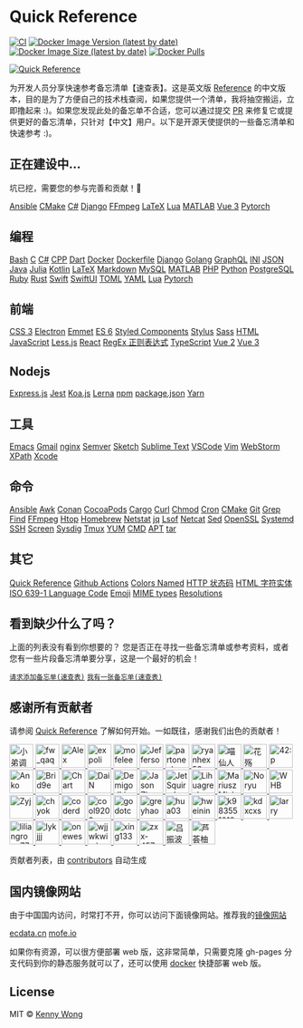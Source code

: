 Quick Reference
===

<!--rehype:ignore:start-->
[![CI](https://github.com/jaywcjlove/reference/actions/workflows/ci.yml/badge.svg)](https://github.com/jaywcjlove/reference/actions/workflows/ci.yml)
[![Docker Image Version (latest by date)](https://img.shields.io/docker/v/wcjiang/reference)](https://hub.docker.com/r/wcjiang/reference)
[![Docker Image Size (latest by date)](https://img.shields.io/docker/image-size/wcjiang/reference)](https://hub.docker.com/r/wcjiang/reference)
[![Docker Pulls](https://img.shields.io/docker/pulls/wcjiang/reference)](https://hub.docker.com/r/wcjiang/reference)
<!--rehype:ignore:end-->

<!--rehype:ignore:start-->
[![Quick Reference](https://user-images.githubusercontent.com/1680273/201931931-d8559417-0a15-46af-a009-ec1e56e5b778.png)](https://jaywcjlove.github.io/reference)
<!--rehype:ignore:end-->

为开发人员分享快速参考备忘清单【速查表】。这是英文版 [Reference](https://github.com/Randy8080/reference) 的中文版本，目的是为了方便自己的技术栈查阅，如果您提供一个清单，我将抽空搬运，立即撸起来 :)。如果您发现此处的备忘单不合适，您可以通过提交 [PR](https://github.com/jaywcjlove/reference/blob/main/CONTRIBUTING.md) 来修复它或提供更好的备忘清单，只针对【中文】用户。以下是开源天使提供的一些备忘清单和快速参考 :)。

## 正在建设中...

坑已挖，需要您的参与完善和贡献！🙏
<!--rehype:style=padding-bottom: 23px;-->

[Ansible](./docs/ansible.md)<!--rehype:style=background: rgb(238 0 0/var(\-\-bg\-opacity));&class=contributing tag&data-lang=RedHad&data-info=👆看看还缺点儿什么？-->
[CMake](./docs/cmake.md)<!--rehype:style=background: rgb(92 107 192/var(\-\-bg\-opacity));&class=contributing-->
[C#](./docs/cs.md)<!--rehype:style=background: rgb(6 147 13/var(\-\-bg\-opacity));&class=contributing-->
[Django](./docs/djiango.md)<!--rehype:style=background: rgb(12 75 51/var(\-\-bg\-opacity));&class=contributing tag&data-lang=Python-->
[FFmpeg](./docs/ffmpeg.md)<!--rehype:style=background: rgb(0 193 9/var(\-\-bg\-opacity));&class=contributing-->
[LaTeX](./docs/latex.md)<!--rehype:style=background: rgb(0 128 128/var(\-\-bg\-opacity));&class=contributing-->
[Lua](./docs/lua.md)<!--rehype:style=background: rgb(3 3 128/var(\-\-bg\-opacity));-->
[MATLAB](./docs/matlab.md)<!--rehype:style=background: rgb(0 118 168/var(\-\-bg\-opacity));&class=contributing-->
[Vue 3](./docs/vue.md)<!--rehype:style=background: rgb(64 184 131/var(\-\-bg\-opacity));&class=contributing-->
[Pytorch](./docs/pytorch.md)<!--rehype:style=background: rgb(238 76 44/var(\-\-bg\-opacity));&class=contributing tag&data-lang=Python&data-info=👆看看还缺点儿什么？-->
<!--rehype:class=home-card-->

## 编程

[Bash](./docs/bash.md)<!--rehype:style=background: rgb(72 143 223/var(\-\-bg\-opacity));-->
[C](./docs/c.md)<!--rehype:style=background: rgb(92 107 192/var(\-\-bg\-opacity));-->
[C#](./docs/cs.md)<!--rehype:style=background: rgb(6 147 13/var(\-\-bg\-opacity));&class=contributing-->
[CPP](./docs/cpp.md)<!--rehype:style=background: rgb(6 147 13/var(\-\-bg\-opacity));&class=contributing-->
[Dart](./docs/dart.md)<!--rehype:style=background: rgb(64 196 255/var(\-\-bg\-opacity));-->
[Docker](./docs/docker.md)<!--rehype:style=background: rgb(72 143 223/var(\-\-bg\-opacity));-->
[Dockerfile](./docs/dockerfile.md)<!--rehype:style=background: rgb(0 72 153/var(\-\-bg\-opacity));&class=tag&data-lang=Docker-->
[Django](./docs/djiango.md)<!--rehype:style=background: rgb(12 75 51/var(\-\-bg\-opacity));&class=contributing tag&data-lang=Python-->
[Golang](./docs/golang.md)<!--rehype:style=background: rgb(39 160 193/var(\-\-bg\-opacity));-->
[GraphQL](./docs/graphql.md)<!--rehype:style=background: rgb(214 66 146/var(\-\-bg\-opacity));-->
[INI](./docs/ini.md)<!--rehype:style=background: rgb(57 59 60/var(\-\-bg\-opacity));-->
[JSON](./docs/json.md)<!--rehype:style=background: rgb(57 59 60/var(\-\-bg\-opacity));-->
[Java](./docs/java.md)<!--rehype:style=background: rgb(211 55 49/var(\-\-bg\-opacity));&class=contributing&data-info=👆看看还缺点儿什么？-->
[Julia](./docs/julia.md)<!--rehype:style=background: rgb(211 55 49/var(\-\-bg\-opacity));&class=contributing&data-info=👆看看还缺点儿什么？-->
[Kotlin](./docs/kotlin.md)<!--rehype:style=background: rgb(211 55 49/var(\-\-bg\-opacity));&class=contributing&data-info=👆看看还缺点儿什么？-->
[LaTeX](./docs/latex.md)<!--rehype:style=background: rgb(0 128 128/var(\-\-bg\-opacity));&class=contributing-->
[Markdown](./docs/markdown.md)<!--rehype:style=background: rgb(103 61 156/var(\-\-bg\-opacity));-->
[MySQL](./docs/mysql.md)<!--rehype:style=background: rgb(1 117 143/var(\-\-bg\-opacity));&class=tag&data-lang=SQL-->
[MATLAB](./docs/matlab.md)<!--rehype:style=background: rgb(0 118 168/var(\-\-bg\-opacity));&class=contributing-->
[PHP](./docs/php.md)<!--rehype:style=background: rgb(79 91 147/var(\-\-bg\-opacity));-->
[Python](./docs/python.md)<!--rehype:style=background: rgb(43 91 132/var(\-\-bg\-opacity));-->
[PostgreSQL](./docs/postgres.md)<!--rehype:style=background: rgb(43 109 163/var(\-\-bg\-opacity));&class=tag&data-lang=SQL-->
[Ruby](./docs/ruby.md)<!--rehype:style=background: rgb(204 52 45/var(\-\-bg\-opacity));-->
[Rust](./docs/rust.md)<!--rehype:style=background: rgb(71 71 71/var(\-\-bg\-opacity));-->
[Swift](./docs/swift.md)<!--rehype:style=background: rgb(240 81 57/var(\-\-bg\-opacity));-->
[SwiftUI](./docs/swiftui.md)<!--rehype:style=background: rgb(10 127 247/var(\-\-bg\-opacity));&class=tag&data-lang=swift-->
[TOML](./docs/toml.md)<!--rehype:style=background: rgb(132 132 132/var(\-\-bg\-opacity));-->
[YAML](./docs/yaml.md)<!--rehype:style=background: rgb(91 163 230/var(\-\-bg\-opacity));-->
[Lua](./docs/lua.md)<!--rehype:style=background: rgb(3 3 128/var(\-\-bg\-opacity));-->
[Pytorch](./docs/pytorch.md)<!--rehype:style=background: rgb(238 76 44/var(\-\-bg\-opacity));&class=contributing tag&data-lang=Python&data-info=👆看看还缺点儿什么？-->
<!--rehype:class=home-card-->

## 前端

[CSS 3](./docs/css.md)<!--rehype:style=background: rgb(35 115 205/var(\-\-bg\-opacity));&class=tag&data-lang=CSS-->
[Electron](./docs/electron.md)<!--rehype:style=background: rgb(0 72 153/var(\-\-bg\-opacity));-->
[Emmet](./docs/emmet.md)<!--rehype:style=background: rgb(122 203 23/var(\-\-bg\-opacity));-->
[ES 6](./docs/es6.md)<!--rehype:style=background: rgb(122 203 23/var(\-\-bg\-opacity));&class=tag&data-lang=JS-->
[Styled Components](./docs/styled-components.md)<!--rehype:style=background: rgb(221 60 184/var(\-\-bg\-opacity));-->
[Stylus](./docs/stylus.md)<!--rehype:style=background: rgb(109 161 63/var(\-\-bg\-opacity));&class=tag&data-lang=CSS-->
[Sass](./docs/sass.md)<!--rehype:style=background: rgb(207 100 154/var(\-\-bg\-opacity));&class=tag&data-lang=CSS-->
[HTML](./docs/html.md)<!--rehype:style=background: rgb(228 77 39/var(\-\-bg\-opacity));-->
[JavaScript](./docs/javascript.md)<!--rehype:style=background: rgb(203 183 31/var(\-\-bg\-opacity));-->
[Less.js](./docs/lessjs.md)<!--rehype:style=background: rgb(29 54 93/var(\-\-bg\-opacity));&class=tag&data-lang=CSS-->
[React](./docs/react.md)<!--rehype:style=background: rgb(34 143 173/var(\-\-bg\-opacity));-->
[RegEx 正则表达式](./docs/regex.md)<!--rehype:style=background: rgb(149 36 155/var(\-\-bg\-opacity));-->
[TypeScript](./docs/typescript.md)<!--rehype:style=background: rgb(49 120 198/var(\-\-bg\-opacity));-->
[Vue 2](./docs/vue2.md)<!--rehype:style=background: rgb(64 184 131/var(\-\-bg\-opacity));-->
[Vue 3](./docs/vue.md)<!--rehype:style=background: rgb(64 184 131/var(\-\-bg\-opacity));&class=contributing-->
<!--rehype:class=home-card-->

## Nodejs

[Express.js](./docs/expressjs.md)<!--rehype:style=background: rgb(95 151 206/var(\-\-bg\-opacity));-->
[Jest](./docs/jest.md)<!--rehype:style=background: rgb(153 66 91/var(\-\-bg\-opacity));-->
[Koa.js](./docs/koajs.md)<!--rehype:style=background: rgb(95 151 206/var(\-\-bg\-opacity));-->
[Lerna](./docs/lerna.md)<!--rehype:style=background: rgb(192 132 252/var(\-\-bg\-opacity));-->
[npm](./docs/npm.md)<!--rehype:style=background: rgb(203 2 0/var(\-\-bg\-opacity));-->
[package.json](./docs/package.json.md)<!--rehype:style=background: rgb(132 132 132/var(\-\-bg\-opacity));-->
[Yarn](./docs/yarn.md)<!--rehype:style=background: rgb(33 136 182/var(\-\-bg\-opacity));-->
<!--rehype:class=home-card-->

## 工具

[Emacs](./docs/emacs.md)<!--rehype:style=background: rgb(98 36 134/var(\-\-bg\-opacity));-->
[Gmail](./docs/gmail.md)<!--rehype:style=background: rgb(234 67 54/var(\-\-bg\-opacity));-->
[nginx](./docs/nginx.md)<!--rehype:style=background: rgb(0 153 0/var(\-\-bg\-opacity));-->
[Semver](./docs/semver.md)<!--rehype:style=background: rgb(106 111 141/var(\-\-bg\-opacity));-->
[Sketch](./docs/sketch.md)<!--rehype:style=background: rgb(223 148 0/var(\-\-bg\-opacity));&class=tag&data-lang=macOS-->
[Sublime Text](./docs/sublime-text.md)<!--rehype:style=background: rgb(223 148 0/var(\-\-bg\-opacity));-->
[VSCode](./docs/vscode.md)<!--rehype:style=background: rgb(91 163 230/var(\-\-bg\-opacity));-->
[Vim](./docs/vim.md)<!--rehype:style=background: rgb(9 150 8/var(\-\-bg\-opacity));-->
[WebStorm](./docs/webstorm.md)<!--rehype:style=background: rgb(32 148 220/var(\-\-bg\-opacity));-->
[XPath](./docs/xpath.md)<!--rehype:style=background: rgb(91 163 230/var(\-\-bg\-opacity));-->
[Xcode](./docs/xcode.md)<!--rehype:style=background: rgb(24 151 233/var(\-\-bg\-opacity));&class=tag&data-lang=macOS-->
<!--rehype:class=home-card-->

## 命令

[Ansible](./docs/ansible.md)<!--rehype:style=background: rgb(238 0 0/var(\-\-bg\-opacity));&class=contributing tag&data-lang=RedHad&data-info=👆看看还缺点儿什么？-->
[Awk](./docs/awk.md)<!--rehype:style=background: rgb(16 185 129/var(\-\-bg\-opacity));-->
[Conan](./docs/conan.md)<!--rehype:style=background: rgb(0 193 9/var(\-\-bg\-opacity));&class=tag&data-lang=C/C++-->
[CocoaPods](./docs/cocoapods.md)<!--rehype:style=background: rgb(251 0 6/var(\-\-bg\-opacity));&class=tag&data-lang=C/C++-->
[Cargo](./docs/cargo.md)<!--rehype:style=background: rgb(71 71 71/var(\-\-bg\-opacity));&class=tag&data-lang=Rust-->
[Curl](./docs/curl.md)<!--rehype:style=background: rgb(16 185 129/var(\-\-bg\-opacity));-->
[Chmod](./docs/chmod.md)<!--rehype:style=background: rgb(16 185 129/var(\-\-bg\-opacity));-->
[Cron](./docs/cron.md)<!--rehype:style=background: rgb(239 68 68/var(\-\-bg\-opacity));-->
[CMake](./docs/cmake.md)<!--rehype:style=background: rgb(92 107 192/var(\-\-bg\-opacity));&class=contributing-->
[Git](./docs/git.md)<!--rehype:style=background: rgb(215 89 62/var(\-\-bg\-opacity));-->
[Grep](./docs/grep.md)<!--rehype:style=background: rgb(16 185 129/var(\-\-bg\-opacity));-->
[Find](./docs/find.md)<!--rehype:style=background: rgb(16 185 129/var(\-\-bg\-opacity));-->
[FFmpeg](./docs/ffmpeg.md)<!--rehype:style=background: rgb(0 193 9/var(\-\-bg\-opacity));&class=contributing-->
[Htop](./docs/htop.md)<!--rehype:style=background: rgb(16 185 129/var(\-\-bg\-opacity));-->
[Homebrew](./docs/homebrew.md)<!--rehype:style=background: rgb(252 185 87/var(\-\-bg\-opacity));&class=tag&data-lang=macOS-->
[Netstat](./docs/netstat.md)<!--rehype:style=background: rgb(16 185 129/var(\-\-bg\-opacity));-->
[jq](./docs/jq.md)<!--rehype:style=background: rgb(16 185 129/var(\-\-bg\-opacity));&class=tag&data-lang=JSON-->
[Lsof](./docs/lsof.md)<!--rehype:style=background: rgb(16 185 129/var(\-\-bg\-opacity));-->
[Netcat](./docs/netcat.md)<!--rehype:style=background: rgb(4 92 135/var(\-\-bg\-opacity));-->
[Sed](./docs/sed.md)<!--rehype:style=background: rgb(16 185 129/var(\-\-bg\-opacity));-->
[OpenSSL](./docs/openssl.md)<!--rehype:style=background: rgb(114 20 18/var(\-\-bg\-opacity));-->
[Systemd](./docs/systemd.md)<!--rehype:style=background: rgb(16 185 129/var(\-\-bg\-opacity));-->
[SSH](./docs/ssh.md)<!--rehype:style=background: rgb(99 99 99/var(\-\-bg\-opacity));-->
[Screen](./docs/screen.md)<!--rehype:style=background: rgb(99 99 99/var(\-\-bg\-opacity));-->
[Sysdig](./docs/sysdig.md)<!--rehype:style=background: rgb(1 171 199/var(\-\-bg\-opacity));-->
[Tmux](./docs/tmux.md)<!--rehype:style=background: rgb(99 99 99/var(\-\-bg\-opacity));-->
[YUM](./docs/yum.md)<!--rehype:style=background: rgb(86 86 123/var(\-\-bg\-opacity));-->
[CMD](./docs/cmd.md)<!--rehype:style=background: rgb(99 99 99/var(\-\-bg\-opacity));-->
[APT](./docs/apt.md)<!--rehype:style=background: rgb(30 144 255/var(\-\-bg\-opacity));-->
[tar](./docs/tar.md)<!--rehype:style=background: rgb(215 89 62/var(\-\-bg\-opacity));-->
<!--rehype:class=home-card-->

## 其它

[Quick Reference](./docs/quickreference.md)<!--rehype:style=background: rgb(16 185 129/var(\-\-bg\-opacity));&class=tag&data-lang=排版说明-->
[Github Actions](./docs/github-actions.md)<!--rehype:style=background: rgb(121 184 255/var(\-\-bg\-opacity));-->
[Colors Named](./docs/colors-named.md)<!--rehype:style=background: rgb(16 185 129/var(\-\-bg\-opacity));&class=tag&data-lang=CSS-->
[HTTP 状态码](./docs/http-status-code.md)<!--rehype:style=background: rgb(16 185 129/var(\-\-bg\-opacity));-->
[HTML 字符实体](./docs/html-char.md)<!--rehype:style=background: rgb(16 185 129/var(\-\-bg\-opacity));&class=tag&data-lang=HTML-->
[ISO 639-1 Language Code](./docs/iso-639-1.md)<!--rehype:style=background: rgb(16 185 129/var(\-\-bg\-opacity));-->
[Emoji](./docs/emoji.md)<!--rehype:style=background: rgb(16 185 129/var(\-\-bg\-opacity));-->
[MIME types](./docs/mime.md)<!--rehype:style=background: rgb(16 185 129/var(\-\-bg\-opacity));-->
[Resolutions](./docs/resolutions.md)<!--rehype:style=background: rgb(16 185 129/var(\-\-bg\-opacity));-->
<!--rehype:class=home-card-->

## 看到缺少什么了吗？
<!--rehype:wrap-style=text-align: center;max-width: 650px;margin: 0 auto;padding-top:4rem;&class=home-title-reset-->

上面的列表没有看到你想要的？ 您是否正在寻找一些备忘清单或参考资料，或者您有一些片段备忘清单要分享，这是一个最好的机会！

[`请求添加备忘单(速查表)`](https://github.com/jaywcjlove/reference/issues/new?title=【备忘清单】+请求%3A+&labels=request&template=cheatsheet-request.md&assignee=jaywcjlove)<!--rehype:class=home-button&style=margin-top:2rem&target=__blank-->
[`我有一张备忘单(速查表)`](https://github.com/jaywcjlove/reference/blob/main/CONTRIBUTING.md)<!--rehype:class=home-button text-grey&target=__blank-->
<!--rehype:style=margin-top:3rem-->

## 感谢所有贡献者
<!--rehype:wrap-style=text-align: center;max-width: 650px;margin: 0 auto;&class=home-title-reset-->

请参阅 [Quick Reference](./docs/quickreference.md) 了解如何开始。一如既往，感谢我们出色的贡献者！
<!--rehype:style=padding-bottom:1rem;-->

<!--GAMFC--><a href="https://github.com/jaywcjlove" title="小弟调调™">
  <img src="https://avatars.githubusercontent.com/u/1680273?v=4" width="42;" alt="小弟调调™"/>
</a>
<a href="https://github.com/Jack-Zhang-1314" title="fw_qaq">
  <img src="https://avatars.githubusercontent.com/u/82551626?v=4" width="42;" alt="fw_qaq"/>
</a>
<a href="https://github.com/Alex-Programer" title="Alex">
  <img src="https://avatars.githubusercontent.com/u/115539090?v=4" width="42;" alt="Alex"/>
</a>
<a href="https://github.com/expoli" title="expoli">
  <img src="https://avatars.githubusercontent.com/u/31023767?v=4" width="42;" alt="expoli"/>
</a>
<a href="https://github.com/mofelee" title="mofelee">
  <img src="https://avatars.githubusercontent.com/u/5069410?v=4" width="42;" alt="mofelee"/>
</a>
<a href="https://github.com/JeffersonHuang" title="Jefferson">
  <img src="https://avatars.githubusercontent.com/u/47512530?v=4" width="42;" alt="Jefferson"/>
</a>
<a href="https://github.com/partoneplay" title="partoneplay">
  <img src="https://avatars.githubusercontent.com/u/5189132?v=4" width="42;" alt="partoneplay"/>
</a>
<a href="https://github.com/ryanhex53" title="ryanhex53">
  <img src="https://avatars.githubusercontent.com/u/360426?v=4" width="42;" alt="ryanhex53"/>
</a>
<a href="https://github.com/catcto" title="喵仙人">
  <img src="https://avatars.githubusercontent.com/u/5467932?v=4" width="42;" alt="喵仙人"/>
</a>
<a href="https://github.com/13812700839" title="花殇">
  <img src="https://avatars.githubusercontent.com/u/58072506?v=4" width="42;" alt="花殇"/>
</a>
<a href="https://github.com/sjh42" title="42:p">
  <img src="https://avatars.githubusercontent.com/u/34529275?v=4" width="42;" alt="42:p"/>
</a>
<a href="https://github.com/Smartdousha" title="Anko">
  <img src="https://avatars.githubusercontent.com/u/52566311?v=4" width="42;" alt="Anko"/>
</a>
<a href="https://github.com/Brid9e" title="Brid9e">
  <img src="https://avatars.githubusercontent.com/u/85558909?v=4" width="42;" alt="Brid9e"/>
</a>
<a href="https://github.com/CharlotteZeng" title="Chart">
  <img src="https://avatars.githubusercontent.com/u/19461184?v=4" width="42;" alt="Chart"/>
</a>
<a href="https://github.com/DaiNing810" title="DaiN">
  <img src="https://avatars.githubusercontent.com/u/94962339?v=4" width="42;" alt="DaiN"/>
</a>
<a href="https://github.com/demigodliu" title="DemigodLiu">
  <img src="https://avatars.githubusercontent.com/u/30372735?v=4" width="42;" alt="DemigodLiu"/>
</a>
<a href="https://github.com/jasnzhuang" title="Jason Zhuang">
  <img src="https://avatars.githubusercontent.com/u/16612921?v=4" width="42;" alt="Jason Zhuang"/>
</a>
<a href="https://github.com/JetSquirrel" title="JetSquirrel">
  <img src="https://avatars.githubusercontent.com/u/20291255?v=4" width="42;" alt="JetSquirrel"/>
</a>
<a href="https://github.com/Lihuagreek" title="Lihuagreek">
  <img src="https://avatars.githubusercontent.com/u/51040740?v=4" width="42;" alt="Lihuagreek"/>
</a>
<a href="https://github.com/mariuszmichalowski" title="Mariusz Michalowski">
  <img src="https://avatars.githubusercontent.com/u/92091891?v=4" width="42;" alt="Mariusz Michalowski"/>
</a>
<a href="https://github.com/HanaNoryu" title="Noryu">
  <img src="https://avatars.githubusercontent.com/u/109856546?v=4" width="42;" alt="Noryu"/>
</a>
<a href="https://github.com/whb1998a" title="WHB">
  <img src="https://avatars.githubusercontent.com/u/44045064?v=4" width="42;" alt="WHB"/>
</a>
<a href="https://github.com/y52y" title="Zyj">
  <img src="https://avatars.githubusercontent.com/u/51304324?v=4" width="42;" alt="Zyj"/>
</a>
<a href="https://github.com/chyok" title="chyok">
  <img src="https://avatars.githubusercontent.com/u/32629225?v=4" width="42;" alt="chyok"/>
</a>
<a href="https://github.com/gaoxiaoduan" title="coderduan">
  <img src="https://avatars.githubusercontent.com/u/69953511?v=4" width="42;" alt="coderduan"/>
</a>
<a href="https://github.com/cool9203" title="cool9203">
  <img src="https://avatars.githubusercontent.com/u/29609607?v=4" width="42;" alt="cool9203"/>
</a>
<a href="https://github.com/godotc" title="godotc">
  <img src="https://avatars.githubusercontent.com/u/79260851?v=4" width="42;" alt="godotc"/>
</a>
<a href="https://github.com/greyhao" title="greyhao">
  <img src="https://avatars.githubusercontent.com/u/107107440?v=4" width="42;" alt="greyhao"/>
</a>
<a href="https://github.com/hua03" title="hua03">
  <img src="https://avatars.githubusercontent.com/u/19561959?v=4" width="42;" alt="hua03"/>
</a>
<a href="https://github.com/hweining" title="hweining">
  <img src="https://avatars.githubusercontent.com/u/8973985?v=4" width="42;" alt="hweining"/>
</a>
<a href="https://github.com/k983551019" title="k983551019">
  <img src="https://avatars.githubusercontent.com/u/48147837?v=4" width="42;" alt="k983551019"/>
</a>
<a href="https://github.com/kdxcxs" title="kdxcxs">
  <img src="https://avatars.githubusercontent.com/u/18746192?v=4" width="42;" alt="kdxcxs"/>
</a>
<a href="https://github.com/larry-xue" title="larry">
  <img src="https://avatars.githubusercontent.com/u/48818060?v=4" width="42;" alt="larry"/>
</a>
<a href="https://github.com/liliangrong777" title="liliangrong777">
  <img src="https://avatars.githubusercontent.com/u/58727146?v=4" width="42;" alt="liliangrong777"/>
</a>
<a href="https://github.com/lykjjj" title="lykjjj">
  <img src="https://avatars.githubusercontent.com/u/58510058?v=4" width="42;" alt="lykjjj"/>
</a>
<a href="https://github.com/onewesong" title="onewesong">
  <img src="https://avatars.githubusercontent.com/u/17920822?v=4" width="42;" alt="onewesong"/>
</a>
<a href="https://github.com/wjjwkwindy" title="wjjwkwindy">
  <img src="https://avatars.githubusercontent.com/u/9508591?v=4" width="42;" alt="wjjwkwindy"/>
</a>
<a href="https://github.com/xing133" title="xing133">
  <img src="https://avatars.githubusercontent.com/u/5336490?v=4" width="42;" alt="xing133"/>
</a>
<a href="https://github.com/zxx-457" title="zxx-457">
  <img src="https://avatars.githubusercontent.com/u/114141362?v=4" width="42;" alt="zxx-457"/>
</a>
<a href="https://github.com/lvzhenbo" title="吕振波">
  <img src="https://avatars.githubusercontent.com/u/32427677?v=4" width="42;" alt="吕振波"/>
</a>
<a href="https://github.com/lisheng741" title="芦荟柚子茶">
  <img src="https://avatars.githubusercontent.com/u/53617305?v=4" width="42;" alt="芦荟柚子茶"/>
</a><!--GAMFC-END-->

贡献者列表，由 [contributors](https://github.com/jaywcjlove/github-action-contributors) 自动生成
<!--rehype:style=padding-top:1rem;-->

## 国内镜像网站
<!--rehype:wrap-style=text-align: center;max-width: 650px;margin: 0 auto;&class=home-title-reset-->

由于中国国内访问，时常打不开，你可以访问下面镜像网站。推荐我的[镜像网站](https://github.com/jaywcjlove/reference/issues/102#issue-1451649637)

[ecdata.cn](http://ref.ecdata.cn/)<!--rehype:style=background: rgb(16 185 129/var(\-\-bg\-opacity));height: 3rem;-->
[mofe.io](http://quickref.mofe.io)<!--rehype:style=background: rgb(16 185 129/var(\-\-bg\-opacity));height: 3rem;-->
<!--rehype:class=home-card&style=margin:1.2rem 0;display: flex;justify-content: center;-->

如果你有资源，可以很方便部署 web 版，这非常简单，只需要克隆 gh-pages 分支代码到你的静态服务就可以了，还可以使用 [docker](https://hub.docker.com/r/wcjiang/reference) 快捷部署 web 版。

<!--rehype:ignore:start-->
## License

MIT © [Kenny Wong](https://github.com/jaywcjlove)
<!--rehype:ignore:end-->
